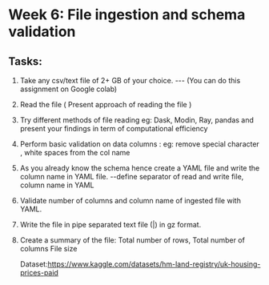 # Week 6: File ingestion and schema validation

## Tasks:
1. Take any csv/text file of 2+ GB of your choice. --- (You can do this assignment on Google colab)

2. Read the file ( Present approach of reading the file )

3. Try different methods of file reading eg: Dask, Modin, Ray, pandas and present your findings in term of computational efficiency

4. Perform basic validation on data columns : eg: remove special character , white spaces from the col name

5. As you already know the schema hence create a YAML file and write the column name in YAML file. --define separator of read and write file, column name in YAML

6. Validate number of columns and column name of ingested file with YAML.

7. Write the file in pipe separated text file (|) in gz format.

8. Create a summary of the file:
   Total number of rows,
   Total number of columns
   File size
   
   
   Dataset:https://www.kaggle.com/datasets/hm-land-registry/uk-housing-prices-paid
